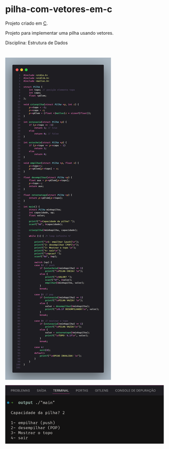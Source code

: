 # pilha-com-vetores-em-c

Projeto criado em [C](https://www.ibm.com/docs/pt/i/7.5?topic=languages-c-c).

Projeto para implementar uma pilha usando vetores.

Disciplina: Estrutura de Dados

#

![alt text](image-1.png)

![alt text](image.png)
